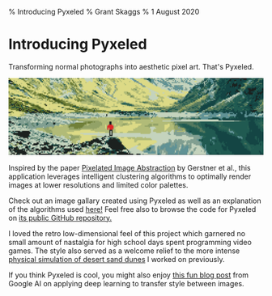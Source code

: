 % Introducing Pyxeled 
% Grant Skaggs 
% 1 August 2020

# Introducing Pyxeled

Transforming normal photographs into aesthetic pixel art. That's Pyxeled. 

![](../resources/lake.png)

Inspired by the paper <a href="https://dl.acm.org/doi/10.5555/2330147.2330154">Pixelated Image Abstraction</a> by Gerstner et al., this application leverages intelligent clustering algorithms to optimally render images at lower resolutions and limited color palettes. 

Check out an image gallary created using Pyxeled as well as an explanation of the algorithms used [here!](https://grantskaggs.com/pyxeled) Feel free also to browse the code for Pyxeled on [its public GitHub repository.](https://github.com/gskaggs/Pyxeled)

I loved the retro low-dimensional feel of this project which garnered no small amount of nastalgia for high school days spent programming video games. The style also served as a welcome relief to the more intense [physical simulation of desert sand dunes](https://github.com/gskaggs/The-Great-Sand-Dunes) I worked on previously.

If you think Pyxeled is cool, you might also enjoy [this fun blog post](https://ai.googleblog.com/2016/10/supercharging-style-transfer.html) from Google AI on applying deep learning to transfer style between images.